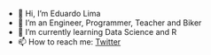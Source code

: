 - 👋 Hi, I’m Eduardo Lima
- 👀 I’m an Engineer, Programmer, Teacher and Biker
- 🌱 I’m currently learning Data Science and R
- 📫 How to reach me: [Twitter](https://twitter.com/Eduardo69564454)

<!---
LimaVazEduardo/LimaVazEduardo is a ✨ special ✨ repository because its `README.md` (this file) appears on your GitHub profile.
You can click the Preview link to take a look at your changes.
--->
